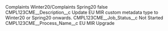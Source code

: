 <?xml version="1.0" encoding="UTF-8"?>
<CustomMetadata xmlns="http://soap.sforce.com/2006/04/metadata" xmlns:xsi="http://www.w3.org/2001/XMLSchema-instance" xmlns:xsd="http://www.w3.org/2001/XMLSchema">
    <label>Complaints Winter20/Complaints Spring20</label>
    <protected>false</protected>
    <values>
        <field>CMPL123CME__Description__c</field>
        <value xsi:type="xsd:string">Update EU MIR custom metadata type to Winter20 or Spring20 onwards.</value>
    </values>
    <values>
        <field>CMPL123CME__Job_Status__c</field>
        <value xsi:type="xsd:string">Not Started</value>
    </values>
    <values>
        <field>CMPL123CME__Process_Name__c</field>
        <value xsi:type="xsd:string">EU MIR Upgrade</value>
    </values>
</CustomMetadata>
